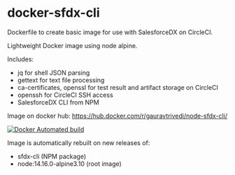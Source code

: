 # docker-sfdx-cli
 
Dockerfile to create basic image for use with SalesforceDX on CircleCI.

Lightweight Docker image using node alpine.

Includes:
- jq for shell JSON parsing
- gettext for text file processing
- ca-certificates, openssl for test result and artifact storage on CircleCI
- openssh for CircleCI SSH access
- SalesforceDX CLI from NPM

Image on docker hub: https://hub.docker.com/r/gauravtrivedi/node-sfdx-cli/

[![Docker Automated build](https://img.shields.io/docker/automated/gauravtrivedi/node-sfdx-cli.svg?style=plastic)](https://hub.docker.com/r/gauravtrivedi/node-sfdx-cli/builds/)

Image is automatically rebuilt on new releases of:
- sfdx-cli (NPM package)
- node:14.16.0-alpine3.10 (root image)
